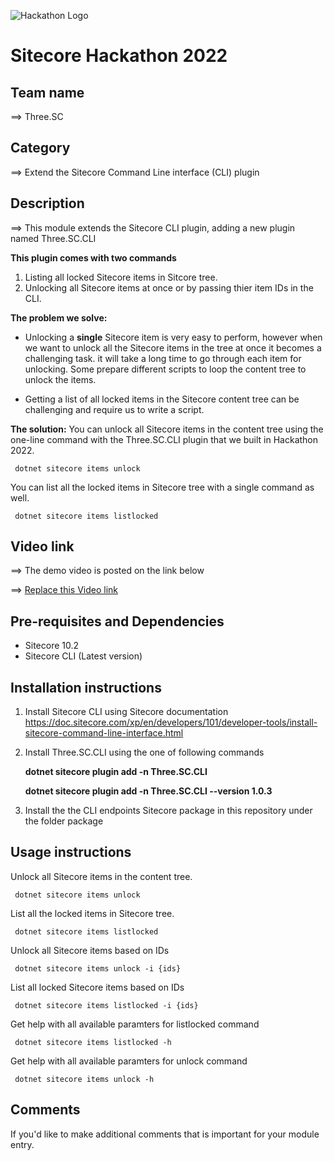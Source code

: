 ![Hackathon Logo](docs/images/hackathon.png?raw=true "Hackathon Logo")
# Sitecore Hackathon 2022  

## Team name
⟹ Three.SC

## Category
⟹ Extend the Sitecore Command Line interface (CLI) plugin

## Description
⟹ This module extends the Sitecore CLI plugin, adding a new plugin named Three.SC.CLI

 **This plugin comes with two commands**
 1. Listing all locked Sitecore items in Sitcore tree.
 2. Unlocking all Sitecore items at once or by passing thier item IDs in the CLI.

**The problem we solve:**
 - Unlocking a **single** Sitecore item is very easy to perform, however when we want to unlock all the Sitecore items in the tree at once it becomes a challenging task.
 it will take a long time to go through each item for unlocking. Some prepare different scripts to loop the content tree to unlock the items.

 - Getting a list of all locked items in the Sitecore content tree can be challenging and require us to write a script.

 **The solution:**
  You can unlock all Sitecore items in the content tree using the one-line command with the Three.SC.CLI plugin that we built in Hackathon 2022. 

     dotnet sitecore items unlock

 You can list all the locked items in Sitecore tree with a single command as well. 

     dotnet sitecore items listlocked


## Video link
⟹ The demo video is posted on the link below

⟹ [Replace this Video link](#video-link)



## Pre-requisites and Dependencies

- Sitecore 10.2 
- Sitecore CLI (Latest version)

## Installation instructions

 1. Install Sitecore CLI using Sitecore documentation https://doc.sitecore.com/xp/en/developers/101/developer-tools/install-sitecore-command-line-interface.html
 2. Install Three.SC.CLI using the one of following commands

   
    **dotnet sitecore plugin add -n Three.SC.CLI**  
      

    **dotnet sitecore plugin add -n Three.SC.CLI --version 1.0.3**
   
 3. Install the the CLI endpoints Sitecore package in this repository under the folder package


## Usage instructions

  Unlock all Sitecore items in the content tree.  

     dotnet sitecore items unlock

  List all the locked items in Sitecore tree. 

     dotnet sitecore items listlocked

  Unlock all Sitecore items based on IDs  

     dotnet sitecore items unlock -i {ids}

  List all locked Sitecore items based on IDs  

     dotnet sitecore items listlocked -i {ids}

Get help with all available paramters for listlocked command 

     dotnet sitecore items listlocked -h

Get help with all available paramters for unlock command 

     dotnet sitecore items unlock -h

    

## Comments
If you'd like to make additional comments that is important for your module entry.
